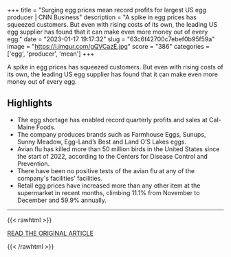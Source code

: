 +++
title = "Surging egg prices mean record profits for largest US egg producer | CNN Business"
description = "A spike in egg prices has squeezed customers. But even with rising costs of its own, the leading US egg supplier has found that it can make even more money out of every egg."
date = "2023-01-17 19:17:32"
slug = "63c6f42700c7ebef0b95f59a"
image = "https://i.imgur.com/gQVCazE.jpg"
score = "386"
categories = ['egg', 'producer', 'mean']
+++

A spike in egg prices has squeezed customers. But even with rising costs of its own, the leading US egg supplier has found that it can make even more money out of every egg.

## Highlights

- The egg shortage has enabled record quarterly profits and sales at Cal-Maine Foods.
- The company produces brands such as Farmhouse Eggs, Sunups, Sunny Meadow, Egg-Land’s Best and Land O’S Lakes eggs.
- Avian flu has killed more than 50 million birds in the United States since the start of 2022, according to the Centers for Disease Control and Prevention.
- There have been no positive tests of the avian flu at any of the company's facilities’ facilities.
- Retail egg prices have increased more than any other item at the supermarket in recent months, climbing 11.1% from November to December and 59.9% annually.

---

{{< rawhtml >}}
  <p class="article-category">
    <a target="_blank" href="https://www.cnn.com/2023/01/13/business/egg-prices-cal-maine-foods/index.html">READ THE ORIGINAL ARTICLE</a>
  </p>
{{< /rawhtml >}}
